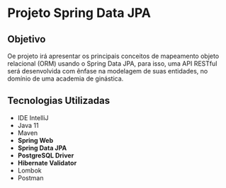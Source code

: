 <h1>Projeto Spring Data JPA</h1>
<h2>Objetivo</h2>
<p>Oe projeto irá apresentar os principais conceitos de mapeamento objeto relacional (ORM) usando o Spring Data JPA, para isso, uma API RESTful será desenvolvida com ênfase na modelagem de suas entidades, no domínio de uma academia de ginástica.</p>

<h2>Tecnologias Utilizadas</h2>

<ul>
    <li>IDE IntelliJ</li>
    <li>Java 11</li>
    <li>Maven</li>
    <li><strong>Spring Web</strong></li>
    <li><strong>Spring Data JPA</strong></li>
    <li><strong>PostgreSQL Driver</strong></li>
    <li><strong>Hibernate Validator</strong></li>
    <li>Lombok</li>
    <li>Postman</li>
</ul>

